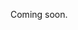 Coming soon.

<!-- 
  Explain what events are, what we do with them, and what kind of events we accept in UiTdatabank.
  Inspiration:
  - https://documentatie.uitdatabank.be/content/uitdatabank/latest/uitdatabank.html
  - https://documentatie.uitdatabank.be/content/uitdatabank/latest/content_types/content_types.html
  - https://documentatie.uitdatabank.be/content/uitdatabank/latest/content_types/activiteiten/activiteiten.html
-->